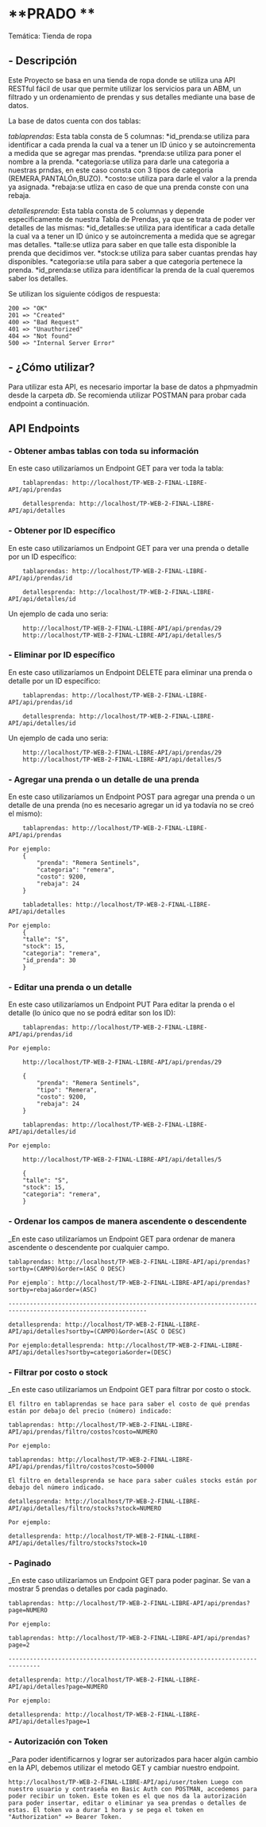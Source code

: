 # **PRADO **

Temática: Tienda de ropa

## - Descripción

Este Proyecto se basa en una tienda de ropa donde se utiliza una API RESTful fácil de usar que permite utilizar los servicios para un ABM, un filtrado y un ordenamiento de prendas y sus detalles mediante una base de datos.

La base de datos cuenta con dos tablas:

*tablaprendas*: Esta tabla consta de 5 columnas:
                *id_prenda:se utiliza para identificar a cada prenda la cual va a tener un ID único y se autoincrementa a medida que se agregar mas prendas.
                *prenda:se utiliza para poner el nombre a la prenda.
                *categoria:se utiliza para darle una categoria a nuestras prndas, en este caso consta con 3 tipos de categoria (REMERA,PANTALÓn,BUZO).
                *costo:se utiliza para darle el valor a la prenda ya asignada.
                *rebaja:se utliza en caso de que una prenda conste con una rebaja.

*detallesprenda*: Esta tabla consta de 5 columnas y depende especificamente de nuestra Tabla de Prendas, ya que se trata de poder ver detalles de las mismas:
                *id_detalles:se utiliza para identificar a cada detalle la cual va a tener un ID único y se autoincrementa a medida que se agregar mas detalles.
                *talle:se utliza para saber en que talle esta disponible la prenda que decidimos ver.
                *stock:se utiliza para saber cuantas prendas hay disponibles.
                *categoria:se utila para saber a que categoria pertenece la prenda.
                *id_prenda:se utiliza para identificar la prenda de la cual queremos saber los detalles.

Se utilizan los siguiente códigos de respuesta:

    200 => "OK"
    201 => "Created"
    400 => "Bad Request"
    401 => "Unauthorized"
    404 => "Not found"
    500 => "Internal Server Error"

## - ¿Cómo utilizar?

Para utilizar esta API, es necesario importar la base de datos a phpmyadmin desde la carpeta *db*. 
Se recomienda utilizar POSTMAN para probar cada endpoint a continuación. 

## API Endpoints

### - Obtener ambas tablas con toda su información

En este caso utilizaríamos un Endpoint GET para ver toda la tabla:
```
    tablaprendas: http://localhost/TP-WEB-2-FINAL-LIBRE-API/api/prendas

    detallesprenda: http://localhost/TP-WEB-2-FINAL-LIBRE-API/api/detalles 
```

### - Obtener por ID específico

En este caso utilizaríamos un Endpoint GET para ver una prenda o detalle por un ID específico:
```
    tablaprendas: http://localhost/TP-WEB-2-FINAL-LIBRE-API/api/prendas/id

    detallesprenda: http://localhost/TP-WEB-2-FINAL-LIBRE-API/api/detalles/id 
```

Un ejemplo de cada uno seria:
```
    http://localhost/TP-WEB-2-FINAL-LIBRE-API/api/prendas/29
    http://localhost/TP-WEB-2-FINAL-LIBRE-API/api/detalles/5
```

### - Eliminar por ID específico

En este caso utilizaríamos un Endpoint DELETE para eliminar una prenda o detalle por un ID específico:

```
    tablaprendas: http://localhost/TP-WEB-2-FINAL-LIBRE-API/api/prendas/id

    detallesprenda: http://localhost/TP-WEB-2-FINAL-LIBRE-API/api/detalles/id 
```

Un ejemplo de cada uno seria:
```
    http://localhost/TP-WEB-2-FINAL-LIBRE-API/api/prendas/29
    http://localhost/TP-WEB-2-FINAL-LIBRE-API/api/detalles/5
```

### - Agregar una prenda o un detalle de una prenda

En este caso utilizaríamos un Endpoint POST para agregar una prenda o un detalle de una prenda (no es necesario agregar un id ya todavía no se creó el mismo):

```
    tablaprendas: http://localhost/TP-WEB-2-FINAL-LIBRE-API/api/prendas

Por ejemplo:
    {
        "prenda": "Remera Sentinels",   
        "categoria": "remera",
        "costo": 9200,
        "rebaja": 24
    }

    tabladetalles: http://localhost/TP-WEB-2-FINAL-LIBRE-API/api/detalles

Por ejemplo:
    {
    "talle": "S",
    "stock": 15,
    "categoria": "remera",
    "id_prenda": 30
    }
```

### - Editar una prenda o un detalle

En este caso utilizaríamos un Endpoint PUT Para editar la prenda o el detalle (lo único que no se podrá editar son los ID):

```
    tablaprendas: http://localhost/TP-WEB-2-FINAL-LIBRE-API/api/prendas/id

Por ejemplo:

    http://localhost/TP-WEB-2-FINAL-LIBRE-API/api/prendas/29

    {
        "prenda": "Remera Sentinels",
        "tipo": "Remera",
        "costo": 9200,
        "rebaja": 24
    }

    tablaprendas: http://localhost/TP-WEB-2-FINAL-LIBRE-API/api/detalles/id

Por ejemplo:

    http://localhost/TP-WEB-2-FINAL-LIBRE-API/api/detalles/5

    {
    "talle": "S",
    "stock": 15,
    "categoria": "remera",
    }
```


### - Ordenar los campos de manera ascendente o descendente

_En este caso utilizaríamos un Endpoint GET para ordenar de manera ascendente o descendente por cualquier campo.

```
tablaprendas: http://localhost/TP-WEB-2-FINAL-LIBRE-API/api/prendas?sortby=(CAMPO)&order=(ASC O DESC)

Por ejemplo¨: http://localhost/TP-WEB-2-FINAL-LIBRE-API/api/prendas?sortby=rebaja&order=(ASC)

-------------------------------------------------------------------------------------------------------------

detallesprenda: http://localhost/TP-WEB-2-FINAL-LIBRE-API/api/detalles?sortby=(CAMPO)&order=(ASC O DESC)

Por ejemplo:detallesprenda: http://localhost/TP-WEB-2-FINAL-LIBRE-API/api/detalles?sortby=categoria&order=(DESC)
```

### - Filtrar por costo o stock

_En este caso utilizaríamos un Endpoint GET para filtrar por costo o stock.

```
El filtro en tablaprendas se hace para saber el costo de qué prendas están por debajo del precio (número) indicado:

tablaprendas: http://localhost/TP-WEB-2-FINAL-LIBRE-API/api/prendas/filtro/costos?costo=NUMERO

Por ejemplo:

tablaprendas: http://localhost/TP-WEB-2-FINAL-LIBRE-API/api/prendas/filtro/costos?costo=50000

El filtro en detallesprenda se hace para saber cuáles stocks están por debajo del número indicado.

detallesprenda: http://localhost/TP-WEB-2-FINAL-LIBRE-API/api/detalles/filtro/stocks?stock=NUMERO

Por ejemplo:

detallesprenda: http://localhost/TP-WEB-2-FINAL-LIBRE-API/api/detalles/filtro/stocks?stock=10
```

### - Paginado

_En este caso utilizaríamos un Endpoint GET para poder paginar. Se van a mostrar 5 prendas o detalles por cada paginado.

```
tablaprendas: http://localhost/TP-WEB-2-FINAL-LIBRE-API/api/prendas?page=NUMERO

Por ejemplo:

tablaprendas: http://localhost/TP-WEB-2-FINAL-LIBRE-API/api/prendas?page=2

-------------------------------------------------------------------------------

detallesprenda: http://localhost/TP-WEB-2-FINAL-LIBRE-API/api/detalles?page=NUMERO

Por ejemplo:

detallesprenda: http://localhost/TP-WEB-2-FINAL-LIBRE-API/api/detalles?page=1
```

###  - Autorización con Token

_Para poder identificarnos y lograr ser autorizados para hacer algún cambio en la API, debemos utilizar el metodo GET y cambiar nuestro endpoint.

```
http://localhost/TP-WEB-2-FINAL-LIBRE-API/api/user/token Luego con nuestro usuario y contraseña en Basic Auth con POSTMAN, accedemos para poder recibir un token. Este token es el que nos da la autorización para poder insertar, editar o eliminar ya sea prendas o detalles de estas. El token va a durar 1 hora y se pega el token en "Authorization" => Bearer Token.
```


